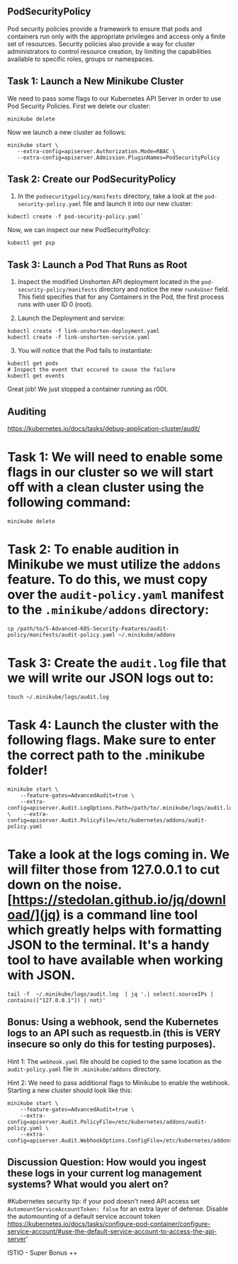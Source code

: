 ## PodSecurityPolicy
Pod security policies provide a framework to ensure that pods and containers run only with the appropriate privileges and access only a finite set of resources. Security policies also provide a way for cluster administrators to control resource creation, by limiting the capabilities available to specific roles, groups or namespaces.

## Task 1: Launch a New Minikube Cluster
We need to pass some flags to our Kubernetes API Server in order to use Pod Security Policies. First we delete our cluster:
```
minikube delete
```
Now we launch a new cluster as follows:
```
minikube start \
   --extra-config=apiserver.Authorization.Mode=RBAC \
   --extra-config=apiserver.Admission.PluginNames=PodSecurityPolicy
```

## Task 2: Create our PodSecurityPolicy
1. In the `podsecuritypolicy/manifests` directory, take a look at the `pod-security-policy.yaml` file and launch it into our new cluster:
```
kubectl create -f pod-security-policy.yaml`
```
Now, we can inspect our new PodSecurityPolicy:
```
kubectl get psp
```

## Task 3: Launch a Pod That Runs as Root
1. Inspect the modified Unshorten API deployment located in the `pod-security-policy/manifests` directory and notice the new `runAsUser` field. This field specifies that for any Containers in the Pod, the first process runs with user ID 0 (root). 

2. Launch the Deployment and service:
```
kubectl create -f link-unshorten-deployment.yaml
kubectl create -f link-unshorten-service.yaml
```

3. You will notice that the Pod fails to instantiate:
```
kubectl get pods
# Inspect the event that occured to cause the failure
kubectl get events
```
Great job! We just stopped a container running as r00t.

## Auditing

https://kubernetes.io/docs/tasks/debug-application-cluster/audit/

# Task 1: We will need to enable some flags in our cluster so we will start off with a clean cluster using the following command:
```
minikube delete
```

# Task 2: To enable audition in Minikube we must utilize the `addons` feature. To do this, we must copy over the `audit-policy.yaml` manifest to the `.minikube/addons` directory:
```
cp /path/to/5-Advanced-K8S-Security-Features/audit-policy/manifests/audit-policy.yaml ~/.minikube/addons
```

# Task 3: Create the `audit.log` file that we will write our JSON logs out to:
```
touch ~/.minikube/logs/audit.log
```

# Task 4: Launch the cluster with the following flags. Make sure to enter the correct path to the .minikube folder!
```
minikube start \
    --feature-gates=AdvancedAudit=true \
    --extra-config=apiserver.Audit.LogOptions.Path=/path/to/.minikube/logs/audit.log \    --extra-config=apiserver.Audit.PolicyFile=/etc/kubernetes/addons/audit-policy.yaml
```

# Take a look at the logs coming in. We will filter those from 127.0.0.1 to cut down on the noise. [https://stedolan.github.io/jq/download/](jq) is a command line tool which greatly helps with formatting JSON to the terminal. It's a handy tool to have available when working with JSON.
```
tail -f  ~/.minikube/logs/audit.log  | jq '.| select(.sourceIPs | contains(["127.0.0.1"]) | not)'
```

## Bonus: Using a webhook, send the Kubernetes logs to an API such as requestb.in (this is VERY insecure so only do this for testing purposes). 

Hint 1: The `webhook.yaml` file should be copied to the same location as the `audit-policy.yaml` file in `.minikube/addons` directory.

Hint 2: We need to pass additional flags to Minikube to enable the webhook. Starting a new cluster should look like this:
```
minikube start \
    --feature-gates=AdvancedAudit=true \
    --extra-config=apiserver.Audit.PolicyFile=/etc/kubernetes/addons/audit-policy.yaml \
    --extra-config=apiserver.Audit.WebhookOptions.ConfigFile=/etc/kubernetes/addons/webhook.yaml 
```

## Discussion Question: How would you ingest these logs in your current log management systems? What would you alert on?


#Kubernetes security tip: if your pod doesn't need API access set `AutomountServiceAccountToken: false` for an extra layer of defense.
Disable the automounting of a default service account token
https://kubernetes.io/docs/tasks/configure-pod-container/configure-service-account/#use-the-default-service-account-to-access-the-api-server'

ISTIO - Super Bonus ++


